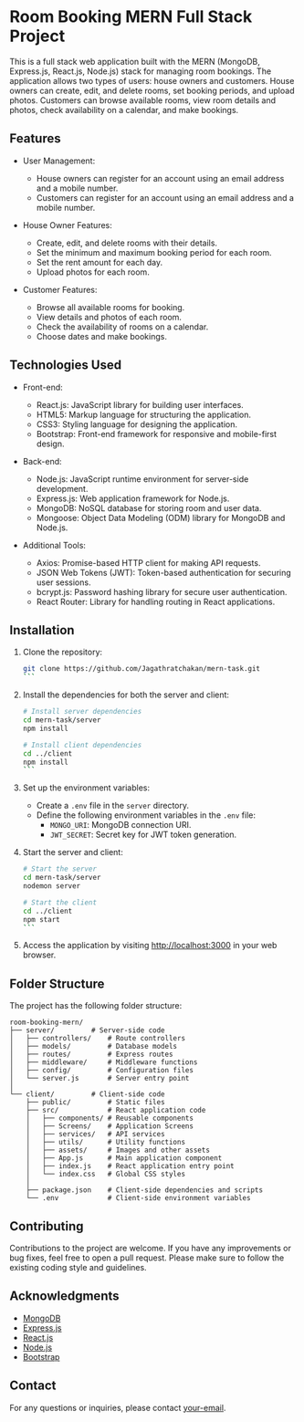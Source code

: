 # Room Booking MERN Full Stack Project

This is a full stack web application built with the MERN (MongoDB, Express.js, React.js, Node.js) stack for managing room bookings. The application allows two types of users: house owners and customers. House owners can create, edit, and delete rooms, set booking periods, and upload photos. Customers can browse available rooms, view room details and photos, check availability on a calendar, and make bookings.

## Features

- User Management:
  - House owners can register for an account using an email address and a mobile number.
  - Customers can register for an account using an email address and a mobile number.

- House Owner Features:
  - Create, edit, and delete rooms with their details.
  - Set the minimum and maximum booking period for each room.
  - Set the rent amount for each day.
  - Upload photos for each room.

- Customer Features:
  - Browse all available rooms for booking.
  - View details and photos of each room.
  - Check the availability of rooms on a calendar.
  - Choose dates and make bookings.

## Technologies Used

- Front-end:
  - React.js: JavaScript library for building user interfaces.
  - HTML5: Markup language for structuring the application.
  - CSS3: Styling language for designing the application.
  - Bootstrap: Front-end framework for responsive and mobile-first design.

- Back-end:
  - Node.js: JavaScript runtime environment for server-side development.
  - Express.js: Web application framework for Node.js.
  - MongoDB: NoSQL database for storing room and user data.
  - Mongoose: Object Data Modeling (ODM) library for MongoDB and Node.js.

- Additional Tools:
  - Axios: Promise-based HTTP client for making API requests.
  - JSON Web Tokens (JWT): Token-based authentication for securing user sessions.
  - bcrypt.js: Password hashing library for secure user authentication.
  - React Router: Library for handling routing in React applications.

## Installation

1. Clone the repository:

   ````bash
   git clone https://github.com/Jagathratchakan/mern-task.git
   ```

2. Install the dependencies for both the server and client:

   ````bash
   # Install server dependencies
   cd mern-task/server
   npm install

   # Install client dependencies
   cd ../client
   npm install
   ```

3. Set up the environment variables:
   - Create a `.env` file in the `server` directory.
   - Define the following environment variables in the `.env` file:
     - `MONGO_URI`: MongoDB connection URI.
     - `JWT_SECRET`: Secret key for JWT token generation.

4. Start the server and client:

   ````bash
   # Start the server
   cd mern-task/server
   nodemon server

   # Start the client
   cd ../client
   npm start
   ```

5. Access the application by visiting [http://localhost:3000](http://localhost:3000) in your web browser.

## Folder Structure

The project has the following folder structure:

```
room-booking-mern/
├── server/         # Server-side code
│   ├── controllers/    # Route controllers
│   ├── models/         # Database models
│   ├── routes/         # Express routes
│   ├── middleware/     # Middleware functions
│   ├── config/         # Configuration files
│   └── server.js       # Server entry point
│
└── client/         # Client-side code
    ├── public/         # Static files
    ├── src/            # React application code
    │   ├── components/ # Reusable components
    │   ├── Screens/    # Application Screens
    │   ├── services/   # API services
    │   ├── utils/      # Utility functions
    │   ├── assets/     # Images and other assets
    │   ├── App.js      # Main application component
    │   ├── index.js    # React application entry point
    │   └── index.css   # Global CSS styles
    │
    ├── package.json    # Client-side dependencies and scripts
    └── .env            # Client-side environment variables
```

## Contributing

Contributions to the project are welcome. If you have any improvements or bug fixes, feel free to open a pull request. Please make sure to follow the existing coding style and guidelines.


## Acknowledgments

- [MongoDB](https://www.mongodb.com/)
- [Express.js](https://expressjs.com/)
- [React.js](https://reactjs.org/)
- [Node.js](https://nodejs.org/)
- [Bootstrap](https://getbootstrap.com/)

## Contact

For any questions or inquiries, please contact [your-email](jagathratchakans2020ai@gmail.com).
